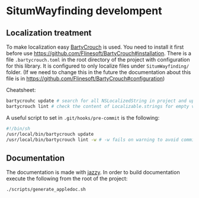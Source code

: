 # SitumWayfinding develompent

## Localization treatment
To make localization easy [BartyCrouch](https://github.com/Flinesoft/BartyCrouch) is used. You need to install it first
before use https://github.com/Flinesoft/BartyCrouch#installation. There is a file `.bartycrouch.toml` in the root 
directory of the project with configuration for this library. It is configured to only localize files under 
`SitumWayfinding/` folder. (If we need to change this in the future the documentation about this file is in 
https://github.com/Flinesoft/BartyCrouch#configuration)

Cheatsheet:
```bash
bartycrouhc update # search for all NSLocalizedString in project and update Localizable.strings accordingly
bartycrouch lint # check the content of Localizable.strings for empty values and duplicates
```

A useful script to set in `.git/hooks/pre-commit` is the following:
```bash
#!/bin/sh
/usr/local/bin/bartycrouch update
/usr/local/bin/bartycrouch lint -w # -w fails on warning to avoid commit 
```

## Documentation
The documentation is made with [jazzy](https://github.com/realm/jazzy). In order to build documentation execute
the following from the root of the project:
```bash
./scripts/generate_appledoc.sh
```